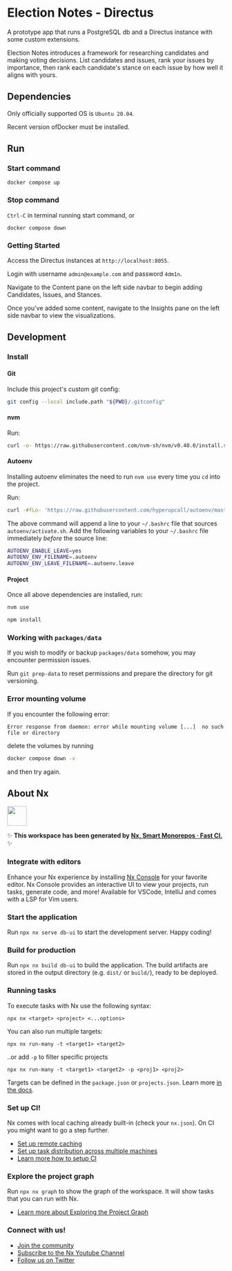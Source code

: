# Election Notes - Directus

A prototype app that runs a PostgreSQL db and a Directus instance with some
custom extensions.

Election Notes introduces a framework for researching candidates and making
voting decisions. List candidates and issues, rank your issues by importance,
then rank each candidate's stance on each issue by how well it aligns with
yours.

## Dependencies

Only officially supported OS is `Ubuntu 20.04`.

Recent version ofDocker must be installed.

## Run

### Start command

```base
docker compose up
```

### Stop command

`Ctrl-C` in terminal running start command, or

```base
docker compose down
```

### Getting Started

Access the Directus instances at `http://localhost:8055`.

Login with username `admin@example.com` and password `4dm1n`.

Navigate to the Content pane on the left side navbar to begin adding
Candidates, Issues, and Stances.

Once you've added some content, navigate to the Insights pane on the left side
navbar to view the visualizations.

## Development

### Install

#### Git

Include this project's custom git config:

```bash
git config --local include.path "${PWD}/.gitconfig"
```

#### nvm

Run:

```bash
curl -o- https://raw.githubusercontent.com/nvm-sh/nvm/v0.40.0/install.sh | bash
```

#### Autoenv

Installing autoenv eliminates the need to run `nvm use` every time you `cd` into the project.

Run:

```bash
curl -#fLo- 'https://raw.githubusercontent.com/hyperupcall/autoenv/master/scripts/install.sh' | sh
```

The above command will append a line to your `~/.bashrc` file that sources
`autoenv/activate.sh`. Add the following variables to your `~/.bashrc` file
immediately _before_ the source line:

```bash
AUTOENV_ENABLE_LEAVE=yes
AUTOENV_ENV_FILENAME=.autoenv
AUTOENV_ENV_LEAVE_FILENAME=.autoenv.leave
```

#### Project

Once all above dependencies are installed, run:

```bash
nvm use

npm install
```

### Working with `packages/data`

If you wish to modify or backup `packages/data` somehow, you may encounter permission issues.

Run `git prep-data` to reset permissions and prepare the directory for git versioning.

### Error mounting volume

If you encounter the following error:

```
Error response from daemon: error while mounting volume [...]  no such file or directory
```

delete the volumes by running

```bash
docker compose down -v
```

and then try again.

## About Nx

<a alt="Nx logo" href="https://nx.dev" target="_blank" rel="noreferrer"><img src="https://raw.githubusercontent.com/nrwl/nx/master/images/nx-logo.png" width="45"></a>

✨ **This workspace has been generated by [Nx, Smart Monorepos · Fast CI.](https://nx.dev)** ✨

### Integrate with editors

Enhance your Nx experience by installing [Nx Console](https://nx.dev/nx-console) for your favorite editor. Nx Console
provides an interactive UI to view your projects, run tasks, generate code, and more! Available for VSCode, IntelliJ and
comes with a LSP for Vim users.

### Start the application

Run `npx nx serve db-ui` to start the development server. Happy coding!

### Build for production

Run `npx nx build db-ui` to build the application. The build artifacts are stored in the output directory (e.g. `dist/` or `build/`), ready to be deployed.

### Running tasks

To execute tasks with Nx use the following syntax:

```
npx nx <target> <project> <...options>
```

You can also run multiple targets:

```
npx nx run-many -t <target1> <target2>
```

..or add `-p` to filter specific projects

```
npx nx run-many -t <target1> <target2> -p <proj1> <proj2>
```

Targets can be defined in the `package.json` or `projects.json`. Learn more [in the docs](https://nx.dev/features/run-tasks).

### Set up CI!

Nx comes with local caching already built-in (check your `nx.json`). On CI you might want to go a step further.

-   [Set up remote caching](https://nx.dev/features/share-your-cache)
-   [Set up task distribution across multiple machines](https://nx.dev/nx-cloud/features/distribute-task-execution)
-   [Learn more how to setup CI](https://nx.dev/recipes/ci)

### Explore the project graph

Run `npx nx graph` to show the graph of the workspace.
It will show tasks that you can run with Nx.

-   [Learn more about Exploring the Project Graph](https://nx.dev/core-features/explore-graph)

### Connect with us!

-   [Join the community](https://nx.dev/community)
-   [Subscribe to the Nx Youtube Channel](https://www.youtube.com/@nxdevtools)
-   [Follow us on Twitter](https://twitter.com/nxdevtools)
